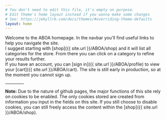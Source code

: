 ```yaml
---
# You don't need to edit this file, it's empty on purpose.
# Edit theme's home layout instead if you wanna make some changes
# See: https://jekyllrb.com/docs/themes/#overriding-theme-defaults
layout: home
---
```


Welcome to the ABOA homepage. In the navbar you'll find useful links to help you navigate the site.
<br style="margin-bottom:20px;">
I suggest starting with [shop]({{ site.url }}/ABOA/shop) and it will
list all categories for the store. From there you can click on a category to refine
your results further.
<br style="margin-bottom:20px;">
If you have an account, you can [sign in]({{ site.url }}/ABOA/profile) to view your [cart]({{ site.url }}/ABOA/cart). The site is still early in production, so at the moment you cannot sign up.

<hr style="width:60px; margin:20px 0px 15px 0px;">

<strong>Note:</strong> Due to the nature of github pages, the major functions of this site
rely on cookies to be enabled. The only cookies stored are created from information
you input in the fields on this site. If you still choose to disable cookies, you
can still freely access the content within the [shop]({{ site.url }}/ABOA/shop).
